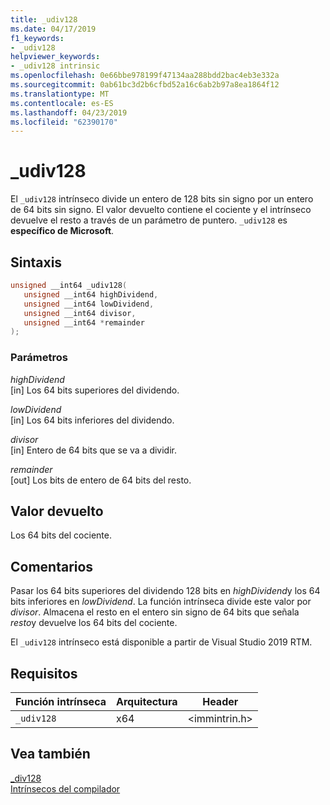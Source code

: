 ```yaml
---
title: _udiv128
ms.date: 04/17/2019
f1_keywords:
- _udiv128
helpviewer_keywords:
- _udiv128 intrinsic
ms.openlocfilehash: 0e66bbe978199f47134aa288bdd2bac4eb3e332a
ms.sourcegitcommit: 0ab61bc3d2b6cfbd52a16c6ab2b97a8ea1864f12
ms.translationtype: MT
ms.contentlocale: es-ES
ms.lasthandoff: 04/23/2019
ms.locfileid: "62390170"
---
```

# <a name="udiv128"></a>_udiv128

El `_udiv128` intrínseco divide un entero de 128 bits sin signo por un entero de 64 bits sin signo. El valor devuelto contiene el cociente y el intrínseco devuelve el resto a través de un parámetro de puntero. `_udiv128` es **específico de Microsoft**.

## <a name="syntax"></a>Sintaxis

```C
unsigned __int64 _udiv128(
   unsigned __int64 highDividend,
   unsigned __int64 lowDividend,
   unsigned __int64 divisor,
   unsigned __int64 *remainder
);
```

### <a name="parameters"></a>Parámetros

*highDividend* \
[in] Los 64 bits superiores del dividendo.

*lowDividend* \
[in] Los 64 bits inferiores del dividendo.

*divisor* \
[in] Entero de 64 bits que se va a dividir.

*remainder* \
[out] Los bits de entero de 64 bits del resto.

## <a name="return-value"></a>Valor devuelto

Los 64 bits del cociente.

## <a name="remarks"></a>Comentarios

Pasar los 64 bits superiores del dividendo 128 bits en *highDividend*y los 64 bits inferiores en *lowDividend*. La función intrínseca divide este valor por *divisor*. Almacena el resto en el entero sin signo de 64 bits que señala *resto*y devuelve los 64 bits del cociente.

El `_udiv128` intrínseco está disponible a partir de Visual Studio 2019 RTM.

## <a name="requirements"></a>Requisitos

|Función intrínseca|Arquitectura|Header|
|---------------|------------------|------------|
|`_udiv128`|x64|\<immintrin.h>|

## <a name="see-also"></a>Vea también

[_div128](div128.md) \
[Intrínsecos del compilador](compiler-intrinsics.md)
